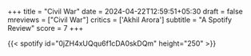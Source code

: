 +++
title = "Civil War"
date = 2024-04-22T12:59:51+05:30
draft = false
mreviews = ["Civil War"]
critics = ['Akhil Arora']
subtitle = "A Spotify Review"
score = 7
+++

{{< spotify id="0jZH4xUQqu6f1cDA0skDQm" height="250" >}}
